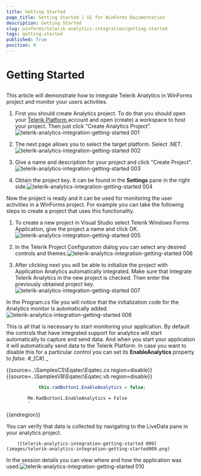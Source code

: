 ```yaml
---
title: Getting Started
page_title: Getting Started | UI for WinForms Documentation
description: Getting Started
slug: winforms/telerik-analytics-integration/getting-started
tags: getting,started
published: True
position: 0
---
```


# Getting Started



## 

This article will demonstrate how to integrate Telerik Analytics in WinForms project and monitor your users activities.

1. First you should create Analytics project. To do that you should open your 
            [
                Telerik Platform
              ](https://platform.telerik.com/#workspaces)
             account and open (create) a workspace to host your project.
            Then just click "Create Analytics Project".![telerik-analytics-integration-getting-started 001](images/telerik-analytics-integration-getting-started001.png)

1. The next page allows you to select the target platform. Select .NET.![telerik-analytics-integration-getting-started 002](images/telerik-analytics-integration-getting-started002.png)

1. Give a name and description for your project and click "Create Project".![telerik-analytics-integration-getting-started 003](images/telerik-analytics-integration-getting-started003.png)

1. Obtain the project key. It can be found in the __Settings__ pane in the right side.![telerik-analytics-integration-getting-started 004](images/telerik-analytics-integration-getting-started004.png)

Now the project is ready and it can be used for monitoring the user activities in a WinForms project. For example you can take the following steps to create a project that uses this functionality.

1. To create a new project in Visual Studio select Telerik Windows Forms Application, give the project a name and click OK.![telerik-analytics-integration-getting-started 005](images/telerik-analytics-integration-getting-started005.png)

1. In the Telerik Project Configuration dialog you can select any desired controls and themes.![telerik-analytics-integration-getting-started 006](images/telerik-analytics-integration-getting-started006.png)

1. After clicking next you will be able to initialize the project with Application Analytics automatically integrated. Make sure that Integrate Telerik Analytics in the new project is checked. Then enter the previously obtained project key.![telerik-analytics-integration-getting-started 007](images/telerik-analytics-integration-getting-started007.png)

In the Program.cs file you will notice that the initialization code for the Analytics monitor is automatically added.![telerik-analytics-integration-getting-started 008](images/telerik-analytics-integration-getting-started008.png)

This is all that is necessary to start monitoring your application. By default the controls that have integrated support for analytics will
          start automatically to capture and send data. And when you start your application it will automatically send data to the Telerik Platform. 
          In case you want to disable this for a particular control you can set its __EnableAnalytics__ property to *false*.
        #_[C#] _

	



{{source=..\SamplesCS\Eqatec\Eqatec.cs region=disable}} 
{{source=..\SamplesVB\Eqatec\Eqatec.vb region=disable}} 

````C#
            this.radButton1.EnableAnalytics = false;
````
````VB.NET
        Me.RadButton1.EnableAnalytics = False
        '
````

{{endregion}} 




You can verify that data is collected by navigating to the LiveData pane in your analytics project.
          
        ![telerik-analytics-integration-getting-started 009](images/telerik-analytics-integration-getting-started009.png)

In the session details you can view where and how the application was used.![telerik-analytics-integration-getting-started 010](images/telerik-analytics-integration-getting-started010.png)
